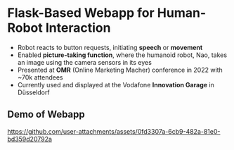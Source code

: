 # **Flask-Based Webapp for Human-Robot Interaction**
- Robot reacts to button requests, initiating **speech** or **movement**
- Enabled **picture-taking function**, where the humanoid robot, Nao, takes an image using the camera sensors in its eyes
- Presented at **OMR** (Online Marketing Macher) conference in 2022 with ~70k attendees
- Currently used and displayed at the Vodafone **Innovation Garage** in Düsseldorf



## **Demo of Webapp**

https://github.com/user-attachments/assets/0fd3307a-6cb9-482a-81e0-bd359d20792a



